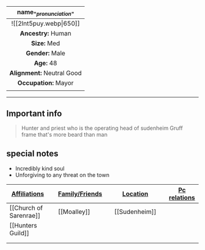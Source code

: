 
| name<sub>"*pronunciation*"</sub> |
| :------------------------------: |
|      ![[2lnt5puy.webp\|650]]      |
|       **Ancestry:** Human        |
|          **Size:** Med           |
|         **Gender:** Male         |
|           **Age:** 48            |
|   **Alignment:** Neutral Good    |
|      **Occupation:** Mayor       |
|                                  |

---
## Important info
> Hunter and priest who is the operating head of sudenheim
> Gruff frame that's more beard than man 

##  special notes 
- Incredibly kind soul 
- Unforgiving to any threat on the town 

| **<u>Affiliations</u>** |     | **<u>Family/Friends</u>** |     | **<u>Location</u>** |     | <u>**Pc relations**</u> |
| ----------------------- | --- | ------------------------- | --- | ------------------- | --- | :---------------------: |
| [[Church of Sarenrae]]  |     | [[Moalley]]               |     | [[Sudenheim]]       |     |                         |
| [[Hunters Guild]]       |     |                           |     |                     |     |                         |
|                         |     |                           |     |                     |     |                         |
|                         |     |                           |     |                     |     |                         |

